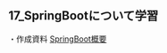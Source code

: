 ## 17_SpringBootについて学習

・作成資料
[SpringBoot概要](https://docs.google.com/document/d/1POlsl4TieOh7HV_3hsh_8j_01_zYA7OdhEYbRxXuWko/edit?usp=sharing)